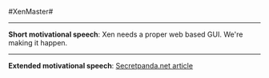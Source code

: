 #XenMaster#
***
**Short motivational speech**: Xen needs a proper web based GUI. We're making it happen.
***
**Extended motivational speech**: [Secretpanda.net article](http://secretpanda.net/#!/content/magazine/384ac8d4-cadd-47fc-9825-ea9ff791ee24/bac50df2-d0f7-4926-95b0-00f283811478)